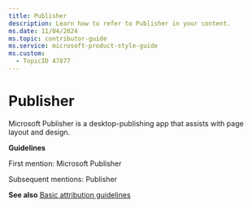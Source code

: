 ```yaml
---
title: Publisher
description: Learn how to refer to Publisher in your content.
ms.date: 11/04/2024
ms.topic: contributor-guide
ms.service: microsoft-product-style-guide
ms.custom:
  - TopicID 47877
---
```



# Publisher

Microsoft Publisher is a desktop-publishing app that assists with page layout and design.

**Guidelines**

First mention: Microsoft Publisher

Subsequent mentions: Publisher

**See also** [Basic attribution guidelines](~\product-and-feature-names\basic-attribution-guidelines.md)  

